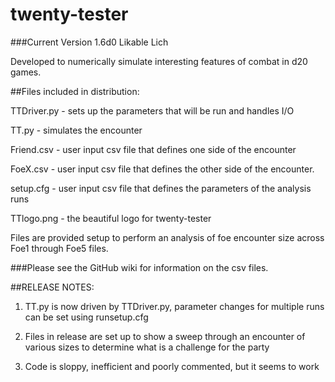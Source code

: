 # twenty-tester
###Current Version 1.6d0 Likable Lich

  Developed to numerically simulate interesting features of combat in d20 games.

##Files included in distribution:

  TTDriver.py - sets up the parameters that will be run and handles I/O

  TT.py - simulates the encounter

  Friend.csv - user input csv file that defines one side of the encounter

  FoeX.csv - user input csv file that defines the other side of the encounter.  
  
  setup.cfg - user input csv file that defines the parameters of the analysis runs

  TTlogo.png - the beautiful logo for twenty-tester
  
  Files are provided setup to perform an analysis of foe encounter size across Foe1 through Foe5 files.

###Please see the GitHub wiki for information on the csv files.

##RELEASE NOTES:

1.  TT.py is now driven by TTDriver.py, parameter changes for multiple runs can be set using runsetup.cfg

2.  Files in release are set up to show a sweep through an encounter of various sizes to determine what is a challenge for the party

3.  Code is sloppy, inefficient and poorly commented, but it seems to work

